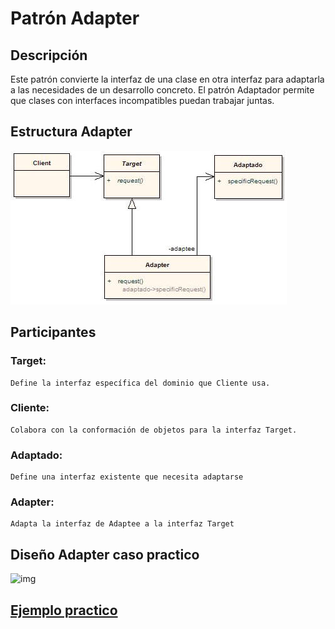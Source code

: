 # Patrón Adapter

## Descripción

Este patrón convierte la interfaz de una clase en otra interfaz para adaptarla a las necesidades de un desarrollo concreto. 
El patrón Adaptador permite que clases con interfaces incompatibles puedan trabajar juntas.

## Estructura Adapter
![img](https://github.com/DanZaky/PatronesDocumentacion/blob/master/CatalogoPatrones/img/PatronAdaptador.jpg)

## Participantes

   ### Target: 
    Define la interfaz específica del dominio que Cliente usa.
   ### Cliente: 
    Colabora con la conformación de objetos para la interfaz Target.
   ### Adaptado: 
    Define una interfaz existente que necesita adaptarse
   ### Adapter: 
    Adapta la interfaz de Adaptee a la interfaz Target
    
## Diseño Adapter caso practico

![img](https://github.com/DanZaky/PatronesDocumentacion/blob/master/CatalogoPatrones/img/Dise%C3%B1oAdapter.png)

## [Ejemplo practico](https://github.com/DanZaky/PatronesDocumentacion/tree/master/CatalogoPatrones/src/patronadapter)
